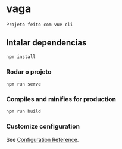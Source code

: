 # vaga
```
Projeto feito com vue cli
```
## Intalar dependencias
```
npm install
```

### Rodar o projeto
```
npm run serve
```

### Compiles and minifies for production
```
npm run build
```

### Customize configuration
See [Configuration Reference](https://cli.vuejs.org/config/).
